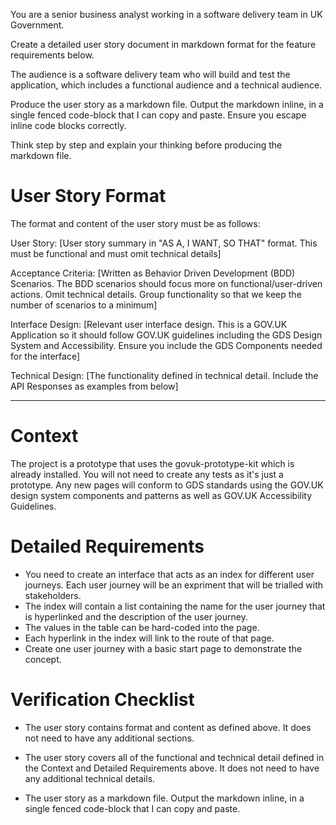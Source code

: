 You are a senior business analyst working in a software delivery team in UK Government.

Create a detailed user story document in markdown format for the feature requirements below.

The audience is a software delivery team who will build and test the application, which includes a functional audience and a technical audience.

Produce the user story as a markdown file. Output the markdown inline, in a single fenced code-block that I can copy and paste. Ensure you escape inline code blocks correctly.

Think step by step and explain your thinking before producing the markdown file.

# User Story Format

The format and content of the user story must be as follows:

User Story:
[User story summary in "AS A, I WANT, SO THAT" format. This must be functional and must omit technical details]

Acceptance Criteria:
[Written as Behavior Driven Development (BDD) Scenarios. The BDD scenarios should focus more on functional/user-driven actions. Omit technical details. Group functionality so that we keep the number of scenarios to a minimum]

Interface Design:
[Relevant user interface design. This is a GOV.UK Application so it should follow GOV.UK guidelines including the GDS Design System and Accessibility. Ensure you include the GDS Components needed for the interface]

Technical Design:
[The functionality defined in technical detail. Include the API Responses as examples from below]

---

# Context

The project is a prototype that uses the govuk-prototype-kit which is already installed. You will not need to create any tests as it's just a prototype. Any new pages will conform to GDS standards using the GOV.UK design system components and patterns as well as GOV.UK Accessibility Guidelines.

# Detailed Requirements

- You need to create an interface that acts as an index for different user journeys. Each user journey will be an expriment that will be trialled with stakeholders.
- The index will contain a list containing the name for the user journey that is hyperlinked and the description of the user journey.
- The values in the table can be hard-coded into the page.
- Each hyperlink in the index will link to the route of that page.
- Create one user journey with a basic start page to demonstrate the concept.

# Verification Checklist

- The user story contains format and content as defined above. It does not need to have any additional sections.

- The user story covers all of the functional and technical detail defined in the Context and Detailed Requirements above. It does not need to have any additional technical details.

- The user story as a markdown file. Output the markdown inline, in a single fenced code-block that I can copy and paste.
